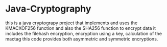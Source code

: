 # Java-Cryptography
this is a java cryptograpy project that implements and uses the KMACXOF256 function and also the SHA256 function to encrypt data
it includes the filehash encryption, encryption using a key, calculation of the mactag
this code provides both asymmetric and symmetric encryptions.
